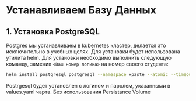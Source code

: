 # Устанавливаем Базу Данных

## 1. Установка PostgreSQL

Postgres мы устанавливаем в kubernetes кластер, делается это исключительно в учебных целях. Для установки будет использована утилита helm. Для установки необходимо выполнить следующую команду, заменив `<Ваш номер логина>` на номер своего студента:

```bash
helm install postgresql postgresql --namespace xpaste --atomic --timeout 120s
```

Postrgesql будет установлен с логином и паролем, указанными в values.yaml чарта.
Без использования Persistance Volume
